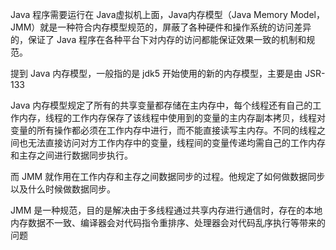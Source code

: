 
Java 程序需要运行在 Java虚拟机上面，Java内存模型（Java Memory Model，JMM）就是一种符合内存模型规范的，屏蔽了各种硬件和操作系统的访问差异的，保证了 Java 程序在各种平台下对内存的访问都能保证效果一致的机制和规范。

提到 Java 内存模型，一般指的是 jdk5 开始使用的新的内存模型，主要是由 JSR-133

Java 内存模型规定了所有的共享变量都存储在主内存中，每个线程还有自己的工作内存，线程的工作内存保存了该线程中使用到的变量的主内存副本拷贝，线程对变量的所有操作都必须在工作内存中进行，而不能直接读写主内存。不同的线程之间也无法直接访问对方工作内存中的变量，线程间的变量传递均需自己的工作内存和主存之间进行数据同步执行。

而 JMM 就作用在工作内存和主存之间数据同步的过程。他规定了如何做数据同步以及什么时候做数据同步。

JMM 是一种规范，目的是解决由于多线程通过共享内存进行通信时，存在的本地内存数据不一致、编译器会对代码指令重排序、处理器会对代码乱序执行等带来的问题